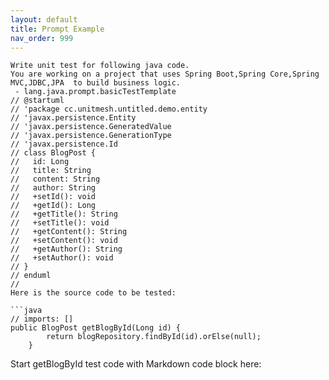 ```yaml
---
layout: default
title: Prompt Example
nav_order: 999
---
```


```devin
Write unit test for following java code.
You are working on a project that uses Spring Boot,Spring Core,Spring MVC,JDBC,JPA  to build business logic.
 - lang.java.prompt.basicTestTemplate
// @startuml
// 'package cc.unitmesh.untitled.demo.entity
// 'javax.persistence.Entity
// 'javax.persistence.GeneratedValue
// 'javax.persistence.GenerationType
// 'javax.persistence.Id
// class BlogPost {
//   id: Long
//   title: String
//   content: String
//   author: String
//   +setId(): void
//   +getId(): Long
//   +getTitle(): String
//   +setTitle(): void
//   +getContent(): String
//   +setContent(): void
//   +getAuthor(): String
//   +setAuthor(): void
// }
// enduml
// 
Here is the source code to be tested:

```java
// imports: []
public BlogPost getBlogById(Long id) {
        return blogRepository.findById(id).orElse(null);
    }
```

Start getBlogById test code with Markdown code block here:
```